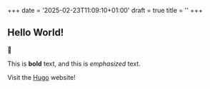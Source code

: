 +++
date = '2025-02-23T11:09:10+01:00'
draft = true
title = ''
+++

## Hello World!

🚀

This is **bold** text, and this is *emphasized* text.

Visit the [Hugo](https://gohugo.io) website!